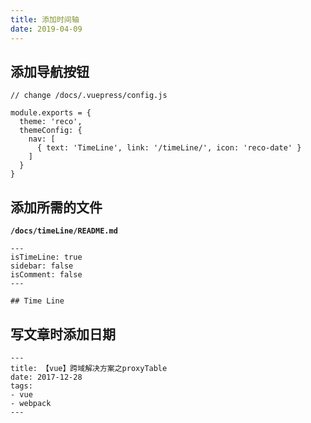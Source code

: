 ```yaml
---
title: 添加时间轴
date: 2019-04-09
---
```


## 添加导航按钮
    
```javscript
// change /docs/.vuepress/config.js

module.exports = {
  theme: 'reco',
  themeConfig: {
    nav: [
      { text: 'TimeLine', link: '/timeLine/', icon: 'reco-date' }
    ]
  }    
}  
```

## 添加所需的文件

**`/docs/timeLine/README.md`**

```
---
isTimeLine: true
sidebar: false
isComment: false
---

## Time Line
``` 

## 写文章时添加日期
   
```
---
title: 【vue】跨域解决方案之proxyTable  
date: 2017-12-28
tags:
- vue
- webpack
---
```   